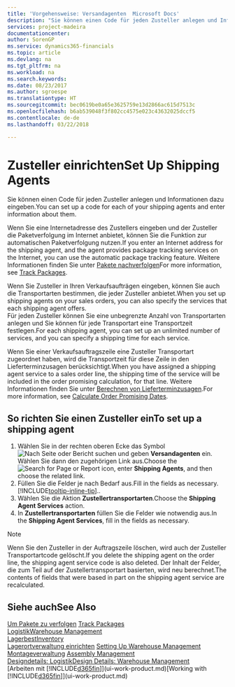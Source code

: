 ```yaml
---
title: 'Vorgehensweise: Versandagenten  Microsoft Docs'
description: "Sie können einen Code für jeden Zusteller anlegen und Informationen dazu eingeben."
services: project-madeira
documentationcenter: 
author: SorenGP
ms.service: dynamics365-financials
ms.topic: article
ms.devlang: na
ms.tgt_pltfrm: na
ms.workload: na
ms.search.keywords: 
ms.date: 08/23/2017
ms.author: sgroespe
ms.translationtype: HT
ms.sourcegitcommit: bec0619be0a65e3625759e13d2866ac615d7513c
ms.openlocfilehash: b6ab539048f3f802cc4575e023c43632025dccf5
ms.contentlocale: de-de
ms.lasthandoff: 03/22/2018

---
```

# <a name="set-up-shipping-agents"></a><span data-ttu-id="79b06-103">Zusteller einrichten</span><span class="sxs-lookup"><span data-stu-id="79b06-103">Set Up Shipping Agents</span></span>
<span data-ttu-id="79b06-104">Sie können einen Code für jeden Zusteller anlegen und Informationen dazu eingeben.</span><span class="sxs-lookup"><span data-stu-id="79b06-104">You can set up a code for each of your shipping agents and enter information about them.</span></span>  

<span data-ttu-id="79b06-105">Wenn Sie eine Internetadresse des Zustellers eingeben und der Zusteller die Paketverfolgung im Internet anbietet, können Sie die Funktion zur automatischen Paketverfolgung nutzen.</span><span class="sxs-lookup"><span data-stu-id="79b06-105">If you enter an Internet address for the shipping agent, and the agent provides package tracking services on the Internet, you can use the automatic package tracking feature.</span></span> <span data-ttu-id="79b06-106">Weitere Informationen finden Sie unter [Pakete nachverfolgen](sales-how-track-packages.md)</span><span class="sxs-lookup"><span data-stu-id="79b06-106">For more information, see [Track Packages](sales-how-track-packages.md).</span></span>

<span data-ttu-id="79b06-107">Wenn Sie Zusteller in Ihren Verkaufsaufträgen eingeben, können Sie auch die Transportarten bestimmen, die jeder Zusteller anbietet.</span><span class="sxs-lookup"><span data-stu-id="79b06-107">When you set up shipping agents on your sales orders, you can also specify the services that each shipping agent offers.</span></span>  
<span data-ttu-id="79b06-108">Für jeden Zusteller können Sie eine unbegrenzte Anzahl von Transportarten anlegen und Sie können für jede Transportart eine Transportzeit festlegen.</span><span class="sxs-lookup"><span data-stu-id="79b06-108">For each shipping agent, you can set up an unlimited number of services, and you can specify a shipping time for each service.</span></span>  

<span data-ttu-id="79b06-109">Wenn Sie einer Verkaufsauftragszeile eine Zusteller Transportart zugeordnet haben, wird die Transportzeit für diese Zeile in den Lieferterminzusagen berücksichtigt.</span><span class="sxs-lookup"><span data-stu-id="79b06-109">When you have assigned a shipping agent service to a sales order line, the shipping time of the service will be included in the order promising calculation, for that line.</span></span> <span data-ttu-id="79b06-110">Weitere Informationen finden Sie unter [Berechnen von Lieferterminzusagen](sales-how-to-calculate-order-promising-dates.md).</span><span class="sxs-lookup"><span data-stu-id="79b06-110">For more information, see [Calculate Order Promising Dates](sales-how-to-calculate-order-promising-dates.md).</span></span>

## <a name="to-set-up-a-shipping-agent"></a><span data-ttu-id="79b06-111">So richten Sie einen Zusteller ein</span><span class="sxs-lookup"><span data-stu-id="79b06-111">To set up a shipping agent</span></span>  
1.  <span data-ttu-id="79b06-112">Wählen Sie in der rechten oberen Ecke das Symbol ![Nach Seite oder Bericht suchen](media/ui-search/search_small.png "Nach Seite oder Bericht suchen") und geben **Versandagenten** ein. Wählen Sie dann den zugehörigen Link aus.</span><span class="sxs-lookup"><span data-stu-id="79b06-112">Choose the ![Search for Page or Report](media/ui-search/search_small.png "Search for Page or Report icon") icon, enter **Shipping Agents**, and then choose the related link.</span></span>  
2.  <span data-ttu-id="79b06-113">Füllen Sie die Felder je nach Bedarf aus.</span><span class="sxs-lookup"><span data-stu-id="79b06-113">Fill in the fields as necessary.</span></span> [!INCLUDE[tooltip-inline-tip](includes/tooltip-inline-tip_md.md)]<span data-ttu-id="79b06-114">.</span><span class="sxs-lookup"><span data-stu-id="79b06-114">.</span></span>  
3.  <span data-ttu-id="79b06-115">Wählen Sie die Aktion **Zustellertransportarten**.</span><span class="sxs-lookup"><span data-stu-id="79b06-115">Choose the **Shipping Agent Services** action.</span></span>
4. <span data-ttu-id="79b06-116">In **Zustellertransportarten** füllen Sie die Felder wie notwendig aus.</span><span class="sxs-lookup"><span data-stu-id="79b06-116">In the **Shipping Agent Services**, fill in the fields as necessary.</span></span>

> [!NOTE]  
>  <span data-ttu-id="79b06-117">Wenn Sie den Zusteller in der Auftragszeile löschen, wird auch der Zusteller Transportartcode gelöscht.</span><span class="sxs-lookup"><span data-stu-id="79b06-117">If you delete the shipping agent on the order line, the shipping agent service code is also deleted.</span></span> <span data-ttu-id="79b06-118">Der Inhalt der Felder, die zum Teil auf der Zustellertransportart basierten, wird neu berechnet.</span><span class="sxs-lookup"><span data-stu-id="79b06-118">The contents of fields that were based in part on the shipping agent service are recalculated.</span></span>  

## <a name="see-also"></a><span data-ttu-id="79b06-119">Siehe auch</span><span class="sxs-lookup"><span data-stu-id="79b06-119">See Also</span></span>
<span data-ttu-id="79b06-120">[Um Pakete zu verfolgen](sales-how-track-packages.md)  </span><span class="sxs-lookup"><span data-stu-id="79b06-120">[Track Packages](sales-how-track-packages.md)  </span></span>  
[<span data-ttu-id="79b06-121">Logistik</span><span class="sxs-lookup"><span data-stu-id="79b06-121">Warehouse Management</span></span>](warehouse-manage-warehouse.md)  
[<span data-ttu-id="79b06-122">Lagerbest</span><span class="sxs-lookup"><span data-stu-id="79b06-122">Inventory</span></span>](inventory-manage-inventory.md)  
<span data-ttu-id="79b06-123">[Lagerortverwaltung einrichten](warehouse-setup-warehouse.md)   </span><span class="sxs-lookup"><span data-stu-id="79b06-123">[Setting Up Warehouse Management](warehouse-setup-warehouse.md)   </span></span>  
<span data-ttu-id="79b06-124">[Montageverwaltung](assembly-assemble-items.md)  </span><span class="sxs-lookup"><span data-stu-id="79b06-124">[Assembly Management](assembly-assemble-items.md)  </span></span>  
[<span data-ttu-id="79b06-125">Designdetails: Logistik</span><span class="sxs-lookup"><span data-stu-id="79b06-125">Design Details: Warehouse Management</span></span>](design-details-warehouse-management.md)  
<span data-ttu-id="79b06-126">[Arbeiten mit [!INCLUDE[d365fin](includes/d365fin_md.md)]](ui-work-product.md)</span><span class="sxs-lookup"><span data-stu-id="79b06-126">[Working with [!INCLUDE[d365fin](includes/d365fin_md.md)]](ui-work-product.md)</span></span>  


